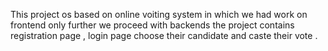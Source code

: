 This project os based on online voiting system in which we had work on frontend only 
further we proceed with backends
the project contains registration page , login page choose their candidate and caste their vote .
